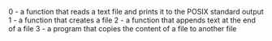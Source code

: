 0 - a function that reads a text file and prints it to the POSIX standard output
1 - a function that creates a file
2 - a function that appends text at the end of a file
3 - a program that copies the content of a file to another file
